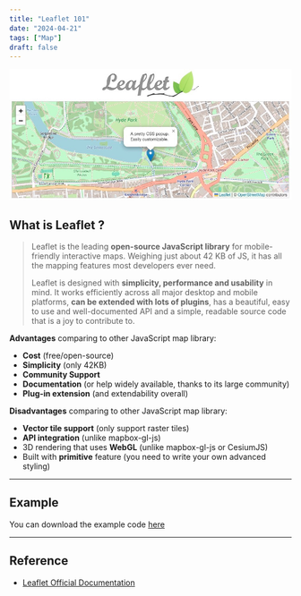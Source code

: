 ```yaml
---
title: "Leaflet 101"
date: "2024-04-21"
tags: ["Map"]
draft: false
---
```


[![2024-04-23T092937](2024-04-23T092937.jpg)](https://leafletjs.com/index.html)



## What is Leaflet ?

>   Leaflet is the leading **open-source JavaScript library** for mobile-friendly interactive maps. Weighing just about 42 KB of JS, it has all the mapping features most developers ever need.
>
>   Leaflet is designed with **simplicity, performance and usability** in mind. It works efficiently across all major desktop and mobile platforms, **can be extended with lots of plugins**, has a beautiful, easy to use and well-documented API and a simple, readable source code that is a joy to contribute to.

**Advantages** comparing to other JavaScript map library:

-   **Cost** (free/open-source)
-   **Simplicity** (only 42KB)
-   **Community Support**
-   **Documentation** (or help widely available, thanks to its large community)
-   **Plug-in extension** (and extendability overall)

**Disadvantages** comparing to other JavaScript map library:

-   **Vector tile support** (only support raster tiles)
-   **API integration** (unlike mapbox-gl-js)
-   3D rendering that uses **WebGL** (unlike mapbox-gl-js or CesiumJS)
-   Built with **primitive** feature (you need to write your own advanced styling)



---
## Example

You can download the example code [here](./leaflet%20example.zip)





---
## Reference

-   [Leaflet Official Documentation](https://leafletjs.com/)
